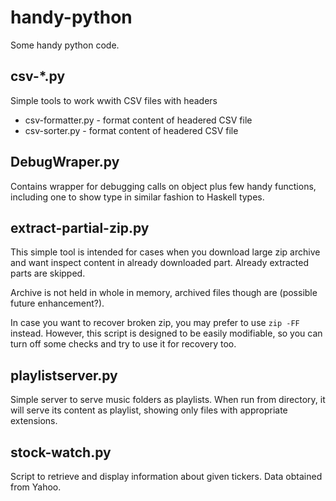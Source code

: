 handy-python
============

Some handy python code.

csv-\*.py
---------

Simple tools to work wwith CSV files with headers

  * csv-formatter.py - format content of headered CSV file
  * csv-sorter.py - format content of headered CSV file

DebugWraper.py
--------------

Contains wrapper for debugging calls on object
plus few handy functions, including one to show
type in similar fashion to Haskell types.

extract-partial-zip.py
----------------------

This simple tool is intended for cases when you download large zip
archive and want inspect content in already downloaded part. Already
extracted parts are skipped.

Archive is not held in whole in memory, archived files though are
(possible future enhancement?).

In case you want to recover broken zip, you may prefer to
use `zip -FF` instead. However, this script is designed to
be easily modifiable, so you can turn off some checks
and try to use it for recovery too.

playlistserver.py
-----------------

Simple server to serve music folders as playlists.
When run from directory, it will serve its content as
playlist, showing only files with appropriate extensions.

stock-watch.py
--------------

Script to retrieve and display information about
given tickers. Data obtained from Yahoo.
